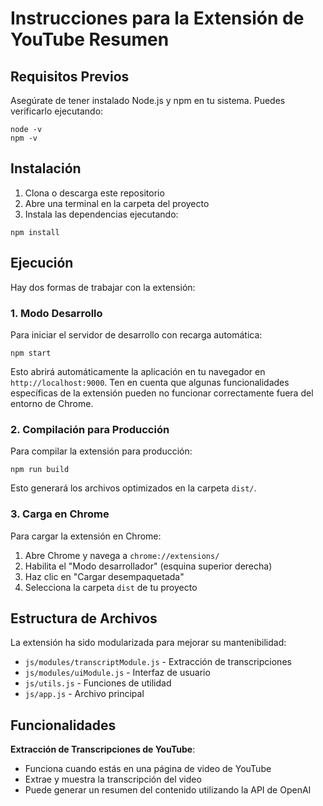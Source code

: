 # Instrucciones para la Extensión de YouTube Resumen

## Requisitos Previos

Asegúrate de tener instalado Node.js y npm en tu sistema. Puedes verificarlo ejecutando:

```
node -v
npm -v
```

## Instalación

1. Clona o descarga este repositorio
2. Abre una terminal en la carpeta del proyecto
3. Instala las dependencias ejecutando:

```
npm install
```

## Ejecución

Hay dos formas de trabajar con la extensión:

### 1. Modo Desarrollo

Para iniciar el servidor de desarrollo con recarga automática:

```
npm start
```

Esto abrirá automáticamente la aplicación en tu navegador en `http://localhost:9000`.
Ten en cuenta que algunas funcionalidades específicas de la extensión pueden no funcionar correctamente fuera del entorno de Chrome.

### 2. Compilación para Producción

Para compilar la extensión para producción:

```
npm run build
```

Esto generará los archivos optimizados en la carpeta `dist/`.

### 3. Carga en Chrome

Para cargar la extensión en Chrome:

1. Abre Chrome y navega a `chrome://extensions/`
2. Habilita el "Modo desarrollador" (esquina superior derecha)
3. Haz clic en "Cargar desempaquetada"
4. Selecciona la carpeta `dist` de tu proyecto

## Estructura de Archivos

La extensión ha sido modularizada para mejorar su mantenibilidad:

- `js/modules/transcriptModule.js` - Extracción de transcripciones
- `js/modules/uiModule.js` - Interfaz de usuario
- `js/utils.js` - Funciones de utilidad
- `js/app.js` - Archivo principal

## Funcionalidades

**Extracción de Transcripciones de YouTube**:

- Funciona cuando estás en una página de video de YouTube
- Extrae y muestra la transcripción del video
- Puede generar un resumen del contenido utilizando la API de OpenAI

